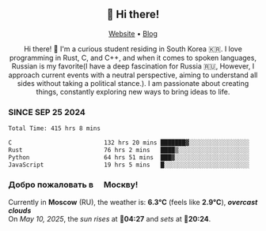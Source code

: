 <h2 align="center">👋 Hi there!</h2>
<p align="center">
  <a href="https://urdekcah.ru">Website</a> •
  <a href="https://urdekcah.blog">Blog</a>
</p>

<p align="center">
  Hi there! 👋 I'm a curious student residing in South Korea 🇰🇷. I love programming in Rust, C, and C++, and when it comes to spoken languages, Russian is my favorite(I have a deep fascination for Russia 🇷🇺, However, I approach current events with a neutral perspective, aiming to understand all sides without taking a political stance.). I am passionate about creating things, constantly exploring new ways to bring ideas to life.
</p>

### SINCE SEP 25 2024
<!--START_SECTION:waka-->
<!--LAST_WAKA_UPDATE:2025-05-08 18:09:23-->
```txt
Total Time: 415 hrs 8 mins

C                          132 hrs 20 mins ███████▓░░░░░░░░░░░░░░░░░   31.01 %
Rust                       76 hrs 2 mins   ████▒░░░░░░░░░░░░░░░░░░░░   17.82 %
Python                     64 hrs 51 mins  ███▓░░░░░░░░░░░░░░░░░░░░░   15.20 %
JavaScript                 19 hrs 5 mins   █░░░░░░░░░░░░░░░░░░░░░░░░   04.47 %
```
<!--END_SECTION:waka-->

<h3>Добро пожаловать в <img src="https://cdn-icons-png.flaticon.com/512/197/197408.png" width="13"/> Москву!</h3>

<!--START_SECTION:weather:moscow-->
<!--LAST_WEATHER_UPDATE:2025-05-10 06:08:42-->
Currently in **Moscow** (RU), the weather is: **6.3°C** (feels like **2.9°C**), ***overcast clouds***<br/>
On *May 10, 2025*, the *sun rises* at 🌅**04:27** and *sets* at 🌇**20:24**.
<!--END_SECTION:weather-->

